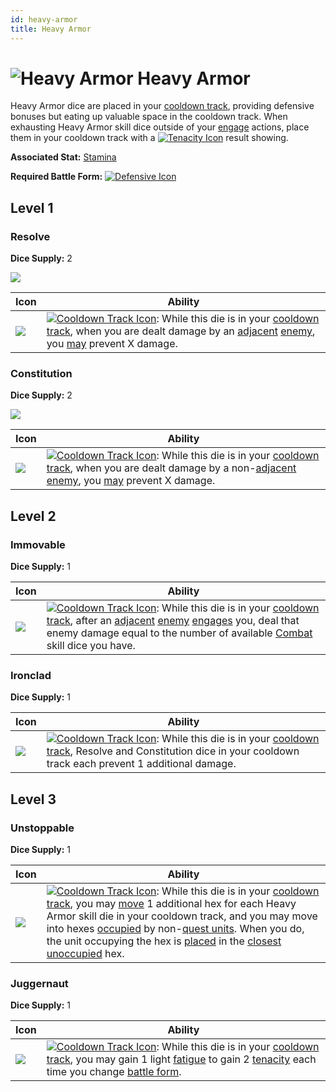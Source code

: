 ```yaml
---
id: heavy-armor
title: Heavy Armor
---
```


# <img src="/icons/skills/heavy-armor/icon.png" alt="Heavy Armor" className="icon-svg" /> Heavy Armor

Heavy Armor dice are placed in your [cooldown track](/docs/glossary/cooldown-track), providing defensive bonuses but eating up valuable space in the cooldown track. When exhausting Heavy Armor skill dice outside of your [engage](/docs/battles/adventurer-turn/engage) actions, place them in your cooldown track with a [<img src="/icons/tenacity.svg" alt="Tenacity Icon" className="icon-svg"/>](/docs/glossary/tenacity) result showing.

**Associated Stat:** [Stamina](/docs/adventurer/stats/stamina)

**Required Battle Form:** [<img src="/icons/defensive.svg" alt="Defensive Icon" className="icon-svg" />](/docs/battles/battle-forms/defensive)

## Level 1

### Resolve

**Dice Supply:** 2

<img src="/icons/skills/heavy-armor/resolve-all-results.png" className="skill-icon" />

| Icon                                                                       | Ability                                                                                                                                                                                                                                                                                                                                                |
| -------------------------------------------------------------------------- | ------------------------------------------------------------------------------------------------------------------------------------------------------------------------------------------------------------------------------------------------------------------------------------------------------------------------------------------------------ |
| <img src="/icons/skills/heavy-armor/resolve.png" className="skill-icon" /> | [<img src="/icons/cooldown-track.svg" alt="Cooldown Track Icon" className="icon-svg" />](/docs/glossary/cooldown-track): While this die is in your [cooldown track](/docs/glossary/cooldown-track), when you are dealt damage by an [adjacent](/docs/glossary/adjacent) [enemy](/docs/glossary/enemy), you [may](/docs/glossary/may) prevent X damage. |

### Constitution

**Dice Supply:** 2

<img src="/icons/skills/heavy-armor/constitution-all-results.png" className="skill-icon" />

| Icon                                                                            | Ability                                                                                                                                                                                                                                                                                                                                                   |
| ------------------------------------------------------------------------------- | --------------------------------------------------------------------------------------------------------------------------------------------------------------------------------------------------------------------------------------------------------------------------------------------------------------------------------------------------------- |
| <img src="/icons/skills/heavy-armor/constitution.png" className="skill-icon" /> | [<img src="/icons/cooldown-track.svg" alt="Cooldown Track Icon" className="icon-svg" />](/docs/glossary/cooldown-track): While this die is in your [cooldown track](/docs/glossary/cooldown-track), when you are dealt damage by a non-[adjacent](/docs/glossary/adjacent) [enemy](/docs/glossary/enemy), you [may](/docs/glossary/may) prevent X damage. |

## Level 2

### Immovable

**Dice Supply:** 1

| Icon                                                                         | Ability                                                                                                                                                                                                                                                                                                                                                                                                                                                    |
| ---------------------------------------------------------------------------- | ---------------------------------------------------------------------------------------------------------------------------------------------------------------------------------------------------------------------------------------------------------------------------------------------------------------------------------------------------------------------------------------------------------------------------------------------------------- |
| <img src="/icons/skills/heavy-armor/immovable.png" className="skill-icon" /> | [<img src="/icons/cooldown-track.svg" alt="Cooldown Track Icon" className="icon-svg" />](/docs/glossary/cooldown-track): While this die is in your [cooldown track](/docs/glossary/cooldown-track), after an [adjacent](/docs/glossary/adjacent) [enemy](/docs/glossary/enemy) [engages](/docs/battles/enemy-turn) you, deal that enemy damage equal to the number of available [Combat](/docs/adventurer/skill-lines/warrior/combat) skill dice you have. |

### Ironclad

**Dice Supply:** 1

| Icon                                                                        | Ability                                                                                                                                                                                                                                                                                    |
| --------------------------------------------------------------------------- | ------------------------------------------------------------------------------------------------------------------------------------------------------------------------------------------------------------------------------------------------------------------------------------------ |
| <img src="/icons/skills/heavy-armor/ironclad.png" className="skill-icon" /> | [<img src="/icons/cooldown-track.svg" alt="Cooldown Track Icon" className="icon-svg" />](/docs/glossary/cooldown-track): While this die is in your [cooldown track](/docs/glossary/cooldown-track), Resolve and Constitution dice in your cooldown track each prevent 1 additional damage. |

## Level 3

### Unstoppable

**Dice Supply:** 1

| Icon                                                                           | Ability                                                                                                                                                                                                                                                                                                                                                                                                                                                                                                                                                                                                               |
| ------------------------------------------------------------------------------ | --------------------------------------------------------------------------------------------------------------------------------------------------------------------------------------------------------------------------------------------------------------------------------------------------------------------------------------------------------------------------------------------------------------------------------------------------------------------------------------------------------------------------------------------------------------------------------------------------------------------- |
| <img src="/icons/skills/heavy-armor/unstoppable.png" className="skill-icon" /> | [<img src="/icons/cooldown-track.svg" alt="Cooldown Track Icon" className="icon-svg" />](/docs/glossary/cooldown-track): While this die is in your [cooldown track](/docs/glossary/cooldown-track), you may [move](/docs/battles/adventurer-turn/move) 1 additional hex for each Heavy Armor skill die in your cooldown track, and you may move into hexes [occupied](/docs/glossary/occupied) by non-[quest units](/docs/glossary/quest-unit). When you do, the unit occupying the hex is [placed](/docs/glossary/move-or-place) in the [closest](/docs/glossary/closest) [unoccupied](/docs/glossary/occupied) hex. |

### Juggernaut

**Dice Supply:** 1

| Icon                                                                          | Ability                                                                                                                                                                                                                                                                                                                                                                   |
| ----------------------------------------------------------------------------- | ------------------------------------------------------------------------------------------------------------------------------------------------------------------------------------------------------------------------------------------------------------------------------------------------------------------------------------------------------------------------- |
| <img src="/icons/skills/heavy-armor/juggernaut.png" className="skill-icon" /> | [<img src="/icons/cooldown-track.svg" alt="Cooldown Track Icon" className="icon-svg" />](/docs/glossary/cooldown-track): While this die is in your [cooldown track](/docs/glossary/cooldown-track), you may gain 1 light [fatigue](/docs/glossary/fatigue) to gain 2 [tenacity](/docs/glossary/tenacity) each time you change [battle form](/docs/battles/battle-forms/). |

